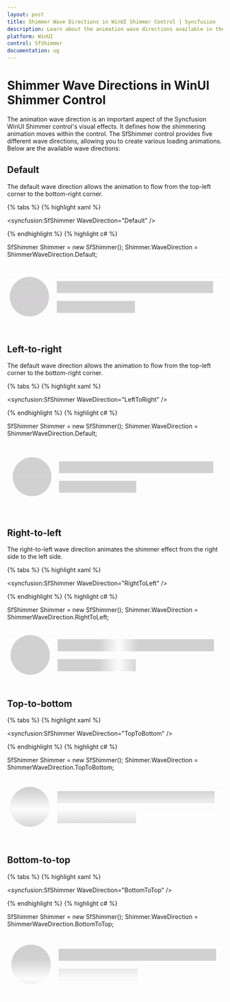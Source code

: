 ```yaml
---
layout: post
title: Shimmer Wave Directions in WinUI Shimmer Control | Syncfusion
description: Learn about the animation wave directions available in the Syncfusion WinUI Shimmer(SfShimmer) control, including Default, Left-to-right, Right-to-left, Top-to-bottom, and Bottom-to-top.
platform: WinUI
control: SfShimmer
documentation: ug
---
```


# Shimmer Wave Directions in WinUI Shimmer Control

The animation wave direction is an important aspect of the Syncfusion WinUI Shimmer control's visual effects. It defines how the shimmering animation moves within the control. The SfShimmer control provides five different wave directions, allowing you to create various loading animations. Below are the available wave directions:

## Default

The default wave direction allows the animation to flow from the top-left corner to the bottom-right corner.

{% tabs %}
{% highlight xaml %}

<syncfusion:SfShimmer WaveDirection="Default" />

{% endhighlight %}
{% highlight c# %}

SfShimmer Shimmer = new SfShimmer();
Shimmer.WaveDirection = ShimmerWaveDirection.Default;

![WinUI Shimmmer control with custom Fill](SfShimmer_images/CustomView_images/winui_shimmer_default.gif)

## Left-to-right

The default wave direction allows the animation to flow from the top-left corner to the bottom-right corner.

{% tabs %}
{% highlight xaml %}

<syncfusion:SfShimmer WaveDirection="LeftToRight" />

{% endhighlight %}
{% highlight c# %}

SfShimmer Shimmer = new SfShimmer();
Shimmer.WaveDirection = ShimmerWaveDirection.Default;

![WinUI Shimmmer control with custom Fill](SfShimmer_images/CustomView_images/winui_shimmer_lefttoright.gif)

## Right-to-left

The right-to-left wave direction animates the shimmer effect from the right side to the left side.

{% tabs %}
{% highlight xaml %}

<syncfusion:SfShimmer WaveDirection="RightToLeft" />

{% endhighlight %}
{% highlight c# %}

SfShimmer Shimmer = new SfShimmer();
Shimmer.WaveDirection = ShimmerWaveDirection.RightToLeft;

![WinUI Shimmmer control with custom Fill](SfShimmer_images/CustomView_images/winui_shimmer_righttoleft.gif)

## Top-to-bottom

{% tabs %}
{% highlight xaml %}

<syncfusion:SfShimmer WaveDirection="TopToBottom" />

{% endhighlight %}
{% highlight c# %}

SfShimmer Shimmer = new SfShimmer();
Shimmer.WaveDirection = ShimmerWaveDirection.TopToBottom;

![WinUI Shimmmer control with custom Fill](SfShimmer_images/CustomView_images/winui_shimmer_toptobottom.gif)
## Bottom-to-top

{% tabs %}
{% highlight xaml %}

<syncfusion:SfShimmer WaveDirection="BottomToTop" />

{% endhighlight %}
{% highlight c# %}

SfShimmer Shimmer = new SfShimmer();
Shimmer.WaveDirection = ShimmerWaveDirection.BottomToTop;

![WinUI Shimmmer control with custom Fill](SfShimmer_images/CustomView_images/winui_shimmer_bottomtotop.gif)
